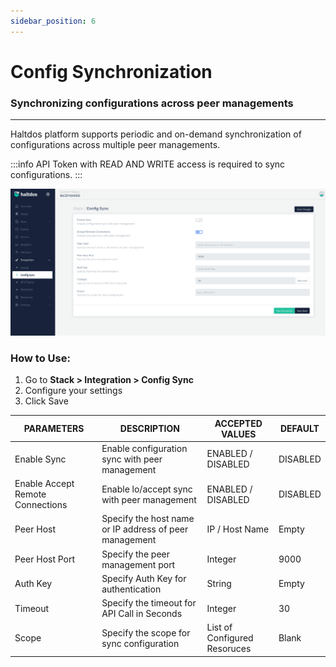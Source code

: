 ```yaml
---
sidebar_position: 6
---
```


# Config Synchronization

### Synchronizing configurations across peer managements

---

Haltdos platform supports periodic and on-demand synchronization of configurations across multiple peer managements. 

:::info
API Token with READ AND WRITE access is required to sync configurations.
:::

![config sync](/img/platform/v2/config_sync_newui.png)

### How to Use:

1. Go to **Stack > Integration > Config Sync**
2. Configure your settings
3. Click Save

| PARAMETERS       | DESCRIPTION                                              | ACCEPTED VALUES    | DEFAULT  |
|------------------|----------------------------------------------------------|--------------------|----------|
| Enable Sync      | Enable configuration sync with peer management           | ENABLED / DISABLED | DISABLED |
| Enable Accept Remote Connections | Enable lo/accept sync with peer management | ENABLED / DISABLED | DISABLED |
| Peer Host        | Specify the host name or IP address of peer management   | IP / Host Name     | Empty    |
| Peer Host Port   | Specify the peer management port                         | Integer            | 9000     |
| Auth Key         | Specify Auth Key for authentication                      | String             | Empty    |
| Timeout          | Specify the timeout for API Call in Seconds              | Integer            | 30       |
| Scope            | Specify the scope for sync configuration                 |  List of Configured Resoruces | Blank    |